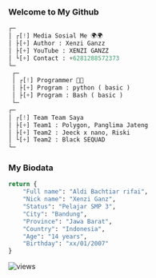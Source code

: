 ### Welcome to My Github 

```python
┌─
│ ┌[!] Media Sosial Me 🌍🌍
│ ├[+] Author : Xenzi Ganzz
│ ├[+] YouTube : XENZI GANZZ
│ └[+] Contact : +6281288572373
└─
 ┌─
 │ ┌[!] Programmer 📝📝
 │ ├[+] Program : python ( basic )
 │ ├[+] Program : Bash ( basic )
 └─
┌─
│ ┌[!] Team Team Saya
│ ├[+] Team1 : Polygon, Panglima Jateng
│ ├[+] Team2 : Jeeck x nano, Riski
│ └[+] Team2 : Black SEQUAD
└─
```
### My Biodata
```python
return {
    "Full name": "Aldi Bachtiar rifai",
    "Nick name": "Xenzi Ganz",
    "Status": "Pelajar SMP 3",
    "City": "Bandung",
    "Province": "Jawa Barat",
    "Country": "Indonesia",
    "Age": "14 years",
    "Birthday": "xx/01/2007"
} 
```
<img src="https://komarev.com/ghpvc/?username=Xenzi-XN1&label=Views&color=green&style=plastic" alt="views">
